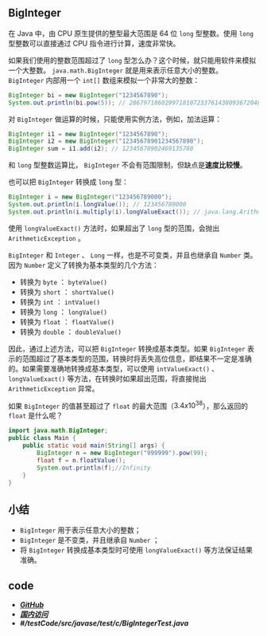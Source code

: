 ## BigInteger

在 Java 中，由 CPU 原生提供的整型最大范围是 64 位 `long` 型整数。使用 `long` 型整数可以直接通过 CPU 指令进行计算，速度非常快。

如果我们使用的整数范围超过了 `long` 型怎么办？这个时候，就只能用软件来模拟一个大整数。 `java.math.BigInteger` 就是用来表示任意大小的整数。 `BigInteger` 内部用一个 `int[]` 数组来模拟一个非常大的整数：

```java
BigInteger bi = new BigInteger("1234567890");
System.out.println(bi.pow(5)); // 2867971860299718107233761438093672048294900000
```

对 `BigInteger` 做运算的时候，只能使用实例方法，例如，加法运算：


```java
BigInteger i1 = new BigInteger("1234567890");
BigInteger i2 = new BigInteger("12345678901234567890");
BigInteger sum = i1.add(i2); // 12345678902469135780
```

和 `long` 型整数运算比， `BigInteger` 不会有范围限制，但缺点是**速度比较慢**。

也可以把 `BigInteger` 转换成 `long` 型：

```java
BigInteger i = new BigInteger("123456789000");
System.out.println(i.longValue()); // 123456789000
System.out.println(i.multiply(i).longValueExact()); // java.lang.ArithmeticException: BigInteger out of long range
```

使用 `longValueExact()` 方法时，如果超出了 `long` 型的范围，会抛出 `ArithmeticException` 。

`BigInteger` 和 `Integer` 、 `Long` 一样，也是不可变类，并且也继承自 `Number` 类。因为 `Number` 定义了转换为基本类型的几个方法：

- 转换为 `byte` ： `byteValue()`
- 转换为 `short` ： `shortValue()`
- 转换为 `int` ： `intValue()`
- 转换为 `long` ： `longValue()`
- 转换为 `float` ： `floatValue()`
- 转换为 `double` ： `doubleValue()`

因此，通过上述方法，可以把 `BigInteger` 转换成基本类型。如果 `BigInteger` 表示的范围超过了基本类型的范围，转换时将丢失高位信息，即结果不一定是准确的。如果需要准确地转换成基本类型，可以使用 `intValueExact()` 、 `longValueExact()` 等方法，在转换时如果超出范围，将直接抛出 `ArithmeticException` 异常。

如果 `BigInteger` 的值甚至超过了 `float` 的最大范围（$3.4x10^{38}$），那么返回的 `float` 是什么呢？

```java
import java.math.BigInteger;
public class Main {
    public static void main(String[] args) {
        BigInteger n = new BigInteger("999999").pow(99);
        float f = n.floatValue();
        System.out.println(f);//Infinity
    }
}
```


## 小结

- `BigInteger` 用于表示任意大小的整数；
- `BigInteger` 是不变类，并且继承自 `Number` ；
- 将 `BigInteger` 转换成基本类型时可使用 `longValueExact()` 等方法保证结果准确。


## code

- [***GitHub***](https://github.com/Lxzz24/Repo/tree/main/testCode/src/javase/test/c/BigIntegerTest.java)
- [***国内访问***](https://gitee.com/lxzz24/Repo/tree/main/testCode/src/javase/test/c/BigIntegerTest.java)
- ***#/testCode/src/javase/test/c/BigIntegerTest.java*** 



